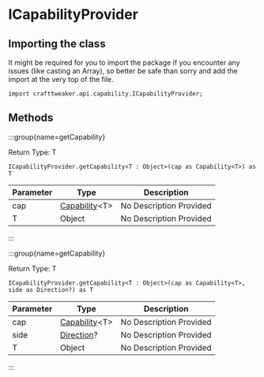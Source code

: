 # ICapabilityProvider

## Importing the class

It might be required for you to import the package if you encounter any issues (like casting an Array), so better be safe than sorry and add the import at the very top of the file.
```zenscript
import crafttweaker.api.capability.ICapabilityProvider;
```


## Methods

:::group{name=getCapability}

Return Type: T

```zenscript
ICapabilityProvider.getCapability<T : Object>(cap as Capability<T>) as T
```

| Parameter | Type | Description |
|-----------|------|-------------|
| cap | [Capability](/vanilla/api/capability/Capability)&lt;T&gt; | No Description Provided |
| T | Object | No Description Provided |


:::

:::group{name=getCapability}

Return Type: T

```zenscript
ICapabilityProvider.getCapability<T : Object>(cap as Capability<T>, side as Direction?) as T
```

| Parameter | Type | Description |
|-----------|------|-------------|
| cap | [Capability](/vanilla/api/capability/Capability)&lt;T&gt; | No Description Provided |
| side | [Direction](/vanilla/api/util/Direction)? | No Description Provided |
| T | Object | No Description Provided |


:::


